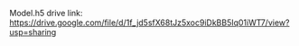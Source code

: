 
Model.h5 drive link:
https://drive.google.com/file/d/1f_jd5sfX68tJz5xoc9iDkBB5Iq01iWT7/view?usp=sharing
